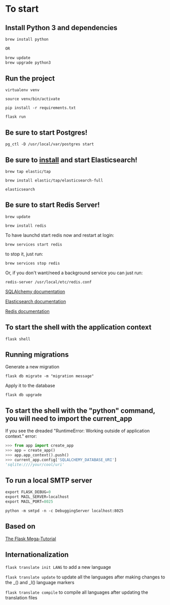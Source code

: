 # To start

## Install Python 3 and dependencies

```bash
brew install python

OR

brew update
brew upgrade python3

```

## Run the project

`virtualenv venv`

`source venv/bin/activate`

`pip install -r requirements.txt`

`flask run`

## Be sure to start Postgres!

 `pg_ctl -D /usr/local/var/postgres start`

## Be sure to [install](https://www.elastic.co/guide/en/elasticsearch/reference/7.7/brew.html) and start Elasticsearch!

`brew tap elastic/tap`

`brew install elastic/tap/elasticsearch-full`

`elasticsearch`

## Be sure to start Redis Server!

`brew update`

`brew install redis`

To have launchd start redis now and restart at login:
```
brew services start redis
```

to stop it, just run:

```
brew services stop redis
```

Or, if you don't want/need a background service you can just run:

```
redis-server /usr/local/etc/redis.conf
```

[SQLAlchemy documentation](https://flask-sqlalchemy.palletsprojects.com/en/2.x/api/#flask_sqlalchemy.SQLAlchemy)

[Elasticsearch documentation](https://elasticsearch-py.readthedocs.io/en/master/)

[Redis documentation](http://redis.io)

## To start the shell with the application context

`flask shell`

## Running migrations

Generate a new migration

`flask db migrate -m "migration message"`

Apply it to the database

`flask db upgrade`

## To start the shell with the "python" command, you will need to import the current_app

If you see the dreaded "RuntimeError: Working outside of application context." error:

```python
>>> from app import create_app
>>> app = create_app()
>>> app.app_context().push()
>>> current_app.config['SQLALCHEMY_DATABASE_URI']
'sqlite:////your/cool/uri'
```

## To run a local SMTP server

```python
export FLASK_DEBUG=0
export MAIL_SERVER=localhost
export MAIL_PORT=8025
```

`python -m smtpd -n -c DebuggingServer localhost:8025`

## Based on

[The Flask Mega-Tutorial](https://blog.miguelgrinberg.com/post/the-flask-mega-tutorial-part-i-hello-world)

## Internationalization

`flask translate init LANG` to add a new language

`flask translate update` to update all the languages after making changes to the _() and _l() language markers

`flask translate compile` to compile all languages after updating the translation files